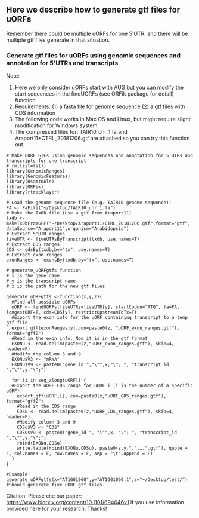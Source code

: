 ## Here we describe how to generate gtf files for uORFs

Remember there could be multiple uORFs for one 5'UTR, and there will be multiple gtf files generate in that situation.

### Generate gtf files for uORFs using genomic sequences and annotation for 5'UTRs and transcripts   

Note:
1. Here we only consider uORFs start with AUG but you can modify the start sequences in the findUORFs (see ORFik package for detail) function
2. Requirements: (1) a fasta file for genome sequence (2) a gtf files with CDS information
3. The following code works in Mac OS and Linux, but might require slight modification for Windows system
4. The compressed files for: TAIR10_chr_1.fa and Araport11+CTRL_20181206.gtf are attached so you can try this function out.

```
# Make uORF GTFs using genomic sequences and annotation for 5'UTRs and transcripts for one transcript
# rm(list=ls())
library(GenomicRanges)
library(GenomicFeatures)
library(Rsamtools)
library(ORFik)
library(rtracklayer)

# Load the genome sequence file (e.g. TAIR10 genome sequence):
FA <- FaFile("~/Desktop/TAIR10_chr_1.fa")
# Make the TxDb file (Use a gtf from Araport11)
txdb <- makeTxDbFromGFF("~/Desktop/Araport11+CTRL_20181206.gtf",format="gtf", dataSource="Araport11",organism="Arabidopsis")
# Extract 5'UTR ranges
fiveUTR <- fiveUTRsByTranscript(txdb, use.names=T)
# Extract CDS ranges
CDS <- cdsBy(txdb,by="tx", use.names=T)
# Extract exon ranges
exonRanges <- exonsBy(txdb,by="tx", use.names=T)

# generate_uORFgtfs function
# x is the gene name
# y is the transcript name
# z is the path for the new gtf files

generate_uORFgtfs <-function(x,y,z){
  #Find all possible uORFs
  uORF <- findUORFs(fiveUTRs=fiveUTR[y], startCodon="ATG", fa=FA, longestORF=T, cds=CDS[y], restrictUpstreamToTx=T)
  #Export the exon info for the uORF containing transcript to a temp gtf file
  export.gff(exonRanges[y],con=paste0(z, "uORF_exon_ranges.gtf"), format="gff2")
  #Read in the exon info. Now it is in the gtf format
  EXONu <- read.delim(paste0(z,"uORF_exon_ranges.gtf"), skip=4, header=F)
  #Modify the column 3 and 9
  EXONu$V3 <- "mRNA"
  EXONu$V9 <- paste0("gene_id ","\"",x,"\"; ", "transcript_id ","\"",y,"\";")
  
  for (i in seq_along(uORF)) {
  #Export the uORF CDS range for uORF i (i is the number of a specific uORF)
    export.gff(uORF[i], con=paste0(z,"uORF_CDS_ranges.gtf"), format="gff2")
    #Read in the CDS range
    CDSu <- read.delim(paste0(z,"uORF_CDS_ranges.gtf"), skip=4, header=F)
    #Modify column 3 and 9
    CDSu$V3 <- "CDS"
    CDSu$V9 <- paste0("gene_id ", "\"",x, "\"; ", "transcript_id ","\"",y,"\";")
    rbind(EXONu,CDSu)
    write.table(rbind(EXONu,CDSu), paste0(z,y,".",i,".gtf"), quote = F, col.names = F, row.names = F, sep = "\t",append = F)
  }
}

#Example:
generate_uORFgtfs(x="AT1G01060",y="AT1G01060.1",z="~/Desktop/test/") #Should generate five uORF gtf files.

```



Citation: Please cite our paper: https://www.biorxiv.org/content/10.1101/694646v1 if you use information provided here for your research. Thanks!
